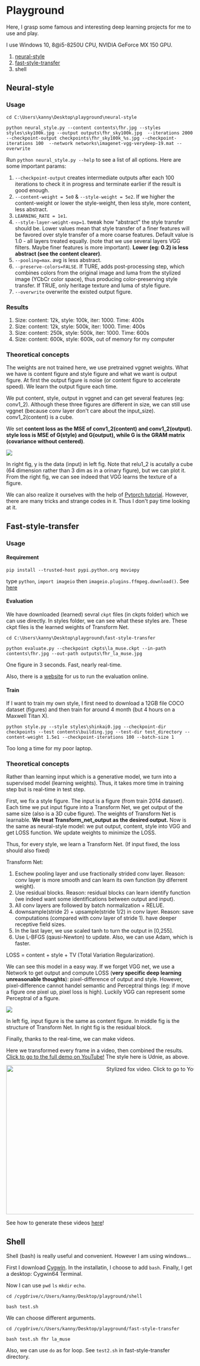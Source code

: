 # Playground
Here, I grasp some famous and interesting deep learning projects for me to use and play.

I use Windows 10, 8@i5-8250U CPU, NVIDIA GeForce MX 150 GPU.

1. [neural-style](https://github.com/anishathalye/neural-style)
2. [fast-style-transfer](https://github.com/lengstrom/fast-style-transfer)
3. shell

## Neural-style

### Usage
`cd C:\Users\kanny\Desktop\playground\neural-style`

`python neural_style.py --content contents\fhr.jpg --styles styles\sky100k.jpg --output outputs\fhr_sky100k.jpg 
--iterations 2000 --checkpoint-output checkpoints\fhr_sky100k_%s.jpg --checkpoint-iterations 100 
--network networks\imagenet-vgg-verydeep-19.mat --overwrite`

Run `python neural_style.py --help` to see a list of all options.
Here are some important params:

1. `--checkpoint-output` creates intermediate outputs after each 100 iterations to check it in progress and terminate earlier if the result is good enough.
2. `--content-weight = 5e0` & `--style-weight = 5e2`. If we higher the content-weight or lower the style-weight, then less style, more content, less abstract.
3. `LEARNING_RATE = 1e1`.
4. `--style-layer-weight-exp=1`. tweak how "abstract" the style transfer should be. Lower values mean that 
style transfer of a finer features will be favored over style transfer of a more coarse features. Default value is 1.0 - all layers treated equally.
(note that we use several layers VGG filters. Maybe finer features is more important). **Lower (eg: 0.2) is less abstract (see the content clearer)**.
5. `--pooling=max`. avg is less abstract.
6. `--preserve-colors=FALSE`. If TURE, adds post-processing step, which combines colors from the original image and luma from the stylized image (YCbCr color space), thus producing color-preserving style transfer.
If TRUE, only heritage texture and luma of style figure.
7. `--overwrite` overwrite the existed output figure.

### Results

1. Size: content: 12k, style: 100k, iter: 1000. Time: 400s
2. Size: content: 12k, style: 500k, iter: 1000. Time: 400s
3. Size: content: 250k, style: 500k, iter: 1000. Time: 600s
4. Size: content: 600k, style: 600k, out of memory for my computer

### Theoretical concepts

The weights are not trained here, we use pretrained vggnet weights. What we have is content figure and style figure and what we want is output figure. At first the output figure is noise (or content figure to accelerate speed). We learn the output figure each time.

We put content, style, output in vggnet and can get several features (eg: conv1_2). Although these three figures are different in size, we can still use vggnet (because conv layer don't care about the input_size). conv1_2(content) is a cube.

We set **content loss as the MSE of conv1_2(content) and conv1_2(output). style loss is MSE of G(style) and G(output), while G is the GRAM matrix (covariance without centered)**.

![](.././pics/vgg.jpg)

In right fig, y is the data (input) in left fig. Note that relu1_2 is acutally a cube (64 dimension rather than 3 dim as in a orinary figure), but we can plot it. From the right fig, we can see indeed that VGG learns the texture of a figure.

We can also realize it ourselves with the help of [Pytorch tutorial](https://pytorch.org/tutorials/advanced/neural_style_tutorial.html).
However, there are many tricks and strange codes in it. Thus I don't pay time looking at it.

## Fast-style-transfer
### Usage
#### Requirement
`pip install --trusted-host pypi.python.org moviepy`

type `python`, `import imageio` then `imageio.plugins.ffmpeg.download()`. See [here](https://github.com/lengstrom/fast-style-transfer/issues/129)

#### Evaluation
We have downloaded (learned) sevral `ckpt` files (in ckpts folder) which we can use directly. In styles folder, we can see what these styles are. These ckpt files is the learned weights of Transform Net.

`cd C:\Users\kanny\Desktop\playground\fast-style-transfer`

`python evaluate.py --checkpoint ckpts\la_muse.ckpt --in-path contents\fhr.jpg --out-path outputs\fhr_la_muse.jpg`

One figure in 3 seconds. Fast, nearly real-time.

Also, there is a [website](https://tenso.rs/demos/fast-neural-style/) for us to run the evaluation online.

#### Train
If I want to train my own style, I first need to download a 12GB file COCO dataset (figures) and then train for around 4 month (but 4 hours on a Maxwell Titan X).

`python style.py --style styles\shinkai0.jpg --checkpoint-dir checkpoints --test contents\building.jpg --test-dir test_directory --content-weight 1.5e1 --checkpoint-iterations 100 --batch-size 1`

Too long a time for my poor laptop.

### Theoretical concepts
Rather than learning input which is a generative model, we turn into a supervised model (learning weights). Thus, it takes more time in training step but is real-time in test step.

First, we fix a style figure. The input is a figure (from train 2014 dataset). Each time we put input figure into a Transform Net, we get output of the same size (also is a 3D cube figure). The weights of Transform Net is learnable. **We treat Transform_net_output as the desired output.** Now is the same as neural-style model: we put output, content, style into VGG and get LOSS function. We update weights to minimize the LOSS.

Thus, for every style, we learn a Transform Net. (If input fixed, the loss should also fixed)

Transform Net:

1. Eschew pooling layer and use fractionally strided conv layer. Reason: conv layer is more smooth and can learn its own function (by diferrent weight).
2. Use residual blocks. Reason: residual blocks can learn identify function (we indeed want some identifications between output and input).
3. All conv layers are followed by batch normalization + RELUE.
4. downsample(stride 2) + upsample(stride 1/2) in conv layer. Reason: save computations (compared with conv layer of stride 1). have deeper receptive field sizes.
5. In the last layer, we use scaled tanh to turn the output in [0,255].
5. Use L-BFGS (qausi-Newton) to update. Also, we can use Adam, which is faster.

LOSS = content + style + TV (Total Variation Regularization).

We can see this model in a easy way. If we forget VGG net, we use a Network to get output and compute LOSS (**very specific deep learning unreasonable thoughts**): pixel-difference of output and style. However, pixel-difference cannot handel semantic and Perceptral things (eg: if move a figure one pixel up, pixel loss is high). Luckily VGG can represent some Perceptral of a figure.

![](.././pics/fast_style_structure.jpg)

In left fig, input figure is the same as content figure. In middle fig is the structure of Transform Net. In right fig is the residual block.

Finally, thanks to the real-time, we can make videos.

Here we transformed every frame in a video, then combined the results. [Click to go to the full demo on YouTube!](https://www.youtube.com/watch?v=xVJwwWQlQ1o) The style here is Udnie, as above.
<div align = 'center'>
     <a href = 'https://www.youtube.com/watch?v=xVJwwWQlQ1o'>
        <img src = 'pics/fox_udnie.gif' alt = 'Stylized fox video. Click to go to YouTube!' width = '800px' height = '400px'>
     </a>
</div>

See how to generate these videos [here](#stylizing-video)!

## Shell
Shell (bash) is really useful and convenient. However I am using windows... 

First I download [Cygwin](https://www.cygwin.com/). In the installatin, I choose to add `bash`. Finally, I get a desktop: Cygwin64 Terminal.

Now I can use `pwd` `ls` `mkdir` `echo`.

`cd /cygdrive/c/Users/kanny/Desktop/playground/shell`

`bash test.sh`

We can choose different arguments.

`cd /cygdrive/c/Users/kanny/Desktop/playground/fast-style-transfer`

`bash test.sh fhr la_muse`

Also, we can use `do` as for loop. See `test2.sh` in fast-style-transfer directory.
